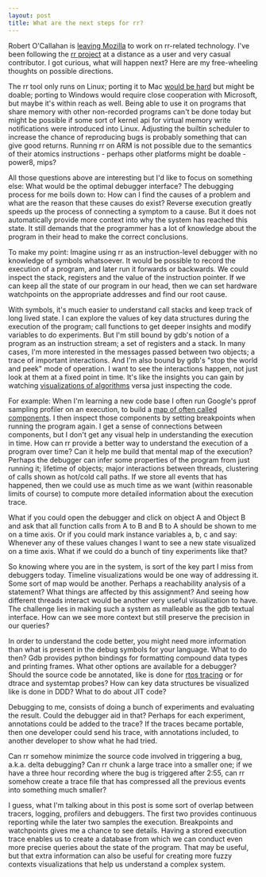 ```yaml
---
layout: post
title: What are the next steps for rr?
---
```


Robert O'Callahan is [leaving Mozilla][leaving] to work on rr-related
technology. I've been following the [rr project][rr] at a distance as a user and very
casual contributor. I got curious, what will happen next? Here are my
free-wheeling thoughts on possible directions.

The rr tool only runs on Linux; porting it to Mac [would be hard][mac] but
might be doable; porting to Windows would require close cooperation with
Microsoft, but maybe it's within reach as well. Being able to use it on
programs that share memory with other non-recorded programs can't be done today
but might be possible if some sort of kernel api for virtual memory write
notifications were introduced into Linux. Adjusting the builtin scheduler to
increase the chance of reproducing bugs is probably something that can give
good returns. Running rr on ARM is not possible due to the semantics of their
atomics instructions - perhaps other platforms might be doable - power8, mips?

All those questions above are interesting but I'd like to focus on something
else: What would be the optimal debugger interface?  The debugging process for
me boils down to: How can I find the causes of a problem and what are the
reason that these causes do exist? Reverse execution greatly speeds up the
process of connecting a symptom to a cause. But it does not automatically
provide more context into why the system has reached this state.  It still
demands that the programmer has a lot of knowledge about the program in their
head to make the correct conclusions.

To make my point: Imagine using rr as an instruction-level debugger with no
knowledge of symbols whatsoever. It would be possible to record the execution
of a program, and later run it forwards or backwards.  We could inspect the
stack, registers and the value of the instruction pointer.  If we can keep all
the state of our program in our head, then we can set hardware watchpoints on
the appropriate addresses and find our root cause.

With symbols, it's much easier to understand call stacks and keep track of long
lived state. I can explore the values of key data structures during the
execution of the program; call functions to get deeper insights and modify
variables to do experiments. But I'm still bound by gdb's notion of a program
as an instruction stream; a set of registers and a stack. In many cases, I'm
more interested in the messages passed between two objects; a trace of
important interactions. And I'm also bound by gdb's "stop the world and peek"
mode of operation. I want to see the interactions happen, not just look at them
at a fixed point in time. It's like the insights you can gain by watching
[visualizations of algorithms][algo_vis] versa just inspecting the code.

For example: When I'm learning a new code base I often run Google's pprof
sampling profiler on an execution, to build a [map of often called
components][pprof]. I then inspect those components by setting breakpoints when
running the program again.  I get a sense of connections between components,
but I don't get any visual help in understanding the execution in time. How can
rr provide a better way to understand the execution of a program over time? Can
it help me build that mental map of the execution? Perhaps the debugger can
infer some properties of the program from just running it; lifetime of objects;
major interactions between threads, clustering of calls shown as hot/cold call
paths. If we store all events that has happened, then we could use as much time
as we want (within reasonable limits of course) to compute more detailed
information about the execution trace.

What if you could open the debugger and click on object A and Object B and ask that
all function calls from A to B and B to A should be shown to me on a time axis.
Or if you could mark instance variables a, b, c and say: Whenever any of these
values changes I want to see a new state visualized on a time axis. What if we
could do a bunch of tiny experiments like that?

So knowing where you are in the system, is sort of the key part I miss from
debuggers today. Timeline visualizations would be one way of addressing it.
Some sort of map would be another. Perhaps a reachability analysis of a
statement? What things are affected by this assignment? And seeing how
different threads interact would be another very useful visualization to have.
The challenge lies in making such a system as malleable as the gdb textual
interface. How can we see more context but still preserve the precision in our
queries?

In order to understand the code better, you might need more information than
what is present in the debug symbols for your language. What to do then? Gdb
provides python bindings for formatting compound data types and printing
frames. What other options are available for a debugger? Should the source code
be annotated, like is done for [rtos tracing][rtos] or for dtrace and systemtap
probes? How can key data structures be visualized like is done in DDD? What to
do about JIT code?

Debugging to me, consists of doing a bunch of experiments and evaluating the
result. Could the debugger aid in that? Perhaps for each experiment,
annotations could be added to the trace? If the traces became portable, then
one developer could send his trace, with annotations included, to another
developer to show what he had tried.

Can rr somehow minimize the source code involved in triggering a bug, a.k.a.
delta debugging? Can rr chunk a large trace into a smaller one; if we have a
three hour recording where the bug is triggered after 2:55, can rr somehow
create a trace file that has compressed all the previous events into something
much smaller?

I guess, what I'm talking about in this post is some sort of overlap between tracers,
logging, profilers and debuggers. The first two provides continuous reporting
while the later two samples the execution. Breakpoints and watchpoints gives me
a chance to see details. Having a stored execution trace enables us to create a
database from which we can conduct even more precise queries about the state of
the program. That may be useful, but that extra information can also be useful
for creating more fuzzy contexts visualizations that help us understand a complex system.

[leaving]: http://robert.ocallahan.org/2016/03/leaving-mozilla.html
[rr]: http://rr-project.org/
[mac]: https://joneschrisg.wordpress.com/2015/01/29/rr-on-os-x-can-it-be-ported/
[algo_vis]: https://bost.ocks.org/mike/algorithms/
[rtos]: http://www.freertos.org/rtos-trace-macros.html
[pprof]: https://github.com/gperftools/gperftools/wiki
